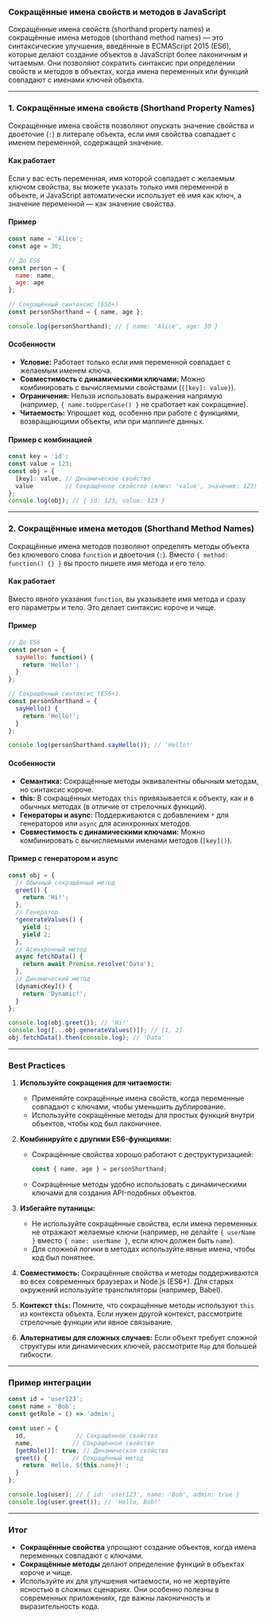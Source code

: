 ### Сокращённые имена свойств и методов в JavaScript

Сокращённые имена свойств (shorthand property names) и сокращённые имена методов (shorthand method names) — это синтаксические улучшения, введённые в ECMAScript 2015 (ES6), которые делают создание объектов в JavaScript более лаконичным и читаемым. Они позволяют сократить синтаксис при определении свойств и методов в объектах, когда имена переменных или функций совпадают с именами ключей объекта.

---

### 1. **Сокращённые имена свойств (Shorthand Property Names)**

Сокращённые имена свойств позволяют опускать значение свойства и двоеточие (`:`) в литерале объекта, если имя свойства совпадает с именем переменной, содержащей значение.

#### Как работает
Если у вас есть переменная, имя которой совпадает с желаемым ключом свойства, вы можете указать только имя переменной в объекте, и JavaScript автоматически использует её имя как ключ, а значение переменной — как значение свойства.

#### Пример
```javascript
const name = 'Alice';
const age = 30;

// До ES6
const person = {
  name: name,
  age: age
};

// Сокращённый синтаксис (ES6+)
const personShorthand = { name, age };

console.log(personShorthand); // { name: 'Alice', age: 30 }
```

#### Особенности
- **Условие:** Работает только если имя переменной совпадает с желаемым именем ключа.
- **Совместимость с динамическими ключами:** Можно комбинировать с вычисляемыми свойствами (`{[key]: value}`).
- **Ограничения:** Нельзя использовать выражения напрямую (например, `{ name.toUpperCase() }` не сработает как сокращение).
- **Читаемость:** Упрощает код, особенно при работе с функциями, возвращающими объекты, или при маппинге данных.

#### Пример с комбинацией
```javascript
const key = 'id';
const value = 123;
const obj = {
  [key]: value, // Динамическое свойство
  value         // Сокращённое свойство (ключ: 'value', значение: 123)
};
console.log(obj); // { id: 123, value: 123 }
```

---

### 2. **Сокращённые имена методов (Shorthand Method Names)**

Сокращённые имена методов позволяют определять методы объекта без ключевого слова `function` и двоеточия (`:`). Вместо `{ method: function() {} }` вы просто пишете имя метода и его тело.

#### Как работает
Вместо явного указания `function`, вы указываете имя метода и сразу его параметры и тело. Это делает синтаксис короче и чище.

#### Пример
```javascript
// До ES6
const person = {
  sayHello: function() {
    return 'Hello!';
  }
};

// Сокращённый синтаксис (ES6+)
const personShorthand = {
  sayHello() {
    return 'Hello!';
  }
};

console.log(personShorthand.sayHello()); // 'Hello!'
```

#### Особенности
- **Семантика:** Сокращённые методы эквивалентны обычным методам, но синтаксис короче.
- **this:** В сокращённых методах `this` привязывается к объекту, как и в обычных методах (в отличие от стрелочных функций).
- **Генераторы и async:** Поддерживаются с добавлением `*` для генераторов или `async` для асинхронных методов.
- **Совместимость с динамическими ключами:** Можно комбинировать с вычисляемыми именами методов (`[key]()`).

#### Пример с генератором и async
```javascript
const obj = {
  // Обычный сокращённый метод
  greet() {
    return 'Hi!';
  },
  // Генератор
  *generateValues() {
    yield 1;
    yield 2;
  },
  // Асинхронный метод
  async fetchData() {
    return await Promise.resolve('Data');
  },
  // Динамический метод
  [dynamicKey]() {
    return 'Dynamic!';
  }
};

console.log(obj.greet()); // 'Hi!'
console.log([...obj.generateValues()]); // [1, 2]
obj.fetchData().then(console.log); // 'Data'
```

---

### Best Practices

1. **Используйте сокращения для читаемости:**
   - Применяйте сокращённые имена свойств, когда переменные совпадают с ключами, чтобы уменьшить дублирование.
   - Используйте сокращённые методы для простых функций внутри объектов, чтобы код был лаконичнее.

2. **Комбинируйте с другими ES6-функциями:**
   - Сокращённые свойства хорошо работают с деструктуризацией:
     ```javascript
     const { name, age } = personShorthand;
     ```
   - Сокращённые методы удобно использовать с динамическими ключами для создания API-подобных объектов.

3. **Избегайте путаницы:**
   - Не используйте сокращённые свойства, если имена переменных не отражают желаемые ключи (например, не делайте `{ userName }` вместо `{ name: userName }`, если ключ должен быть `name`).
   - Для сложной логики в методах используйте явные имена, чтобы код был понятнее.

4. **Совместимость:** Сокращённые свойства и методы поддерживаются во всех современных браузерах и Node.js (ES6+). Для старых окружений используйте транспиляторы (например, Babel).

5. **Контекст `this`:** Помните, что сокращённые методы используют `this` из контекста объекта. Если нужен другой контекст, рассмотрите стрелочные функции или явное связывание.

6. **Альтернативы для сложных случаев:** Если объект требует сложной структуры или динамических ключей, рассмотрите `Map` для большей гибкости.

---

### Пример интеграции
```javascript
const id = 'user123';
const name = 'Bob';
const getRole = () => 'admin';

const user = {
  id,              // Сокращённое свойство
  name,           // Сокращённое свойство
  [getRole()]: true, // Динамическое свойство
  greet() {       // Сокращённый метод
    return `Hello, ${this.name}!`;
  }
};

console.log(user); // { id: 'user123', name: 'Bob', admin: true }
console.log(user.greet()); // 'Hello, Bob!'
```

---

### Итог
- **Сокращённые свойства** упрощают создание объектов, когда имена переменных совпадают с ключами.
- **Сокращённые методы** делают определение функций в объектах короче и чище.
- Используйте их для улучшения читаемости, но не жертвуйте ясностью в сложных сценариях. Они особенно полезны в современных приложениях, где важны лаконичность и выразительность кода.